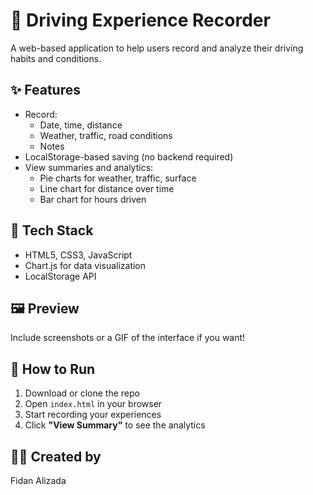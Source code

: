 # 🚗 Driving Experience Recorder

A web-based application to help users record and analyze their driving habits and conditions.

## ✨ Features

- Record:
  - Date, time, distance
  - Weather, traffic, road conditions
  - Notes
- LocalStorage-based saving (no backend required)
- View summaries and analytics:
  - Pie charts for weather, traffic, surface
  - Line chart for distance over time
  - Bar chart for hours driven

## 🧠 Tech Stack

- HTML5, CSS3, JavaScript
- Chart.js for data visualization
- LocalStorage API

## 🖼 Preview

Include screenshots or a GIF of the interface if you want!

## 🚀 How to Run

1. Download or clone the repo
2. Open `index.html` in your browser
3. Start recording your experiences
4. Click **"View Summary"** to see the analytics

## 👩‍💻 Created by

Fidan Alizada

